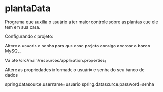 # plantaData
Programa que auxilia o usuário a ter maior controle sobre as plantas que ele tem em sua casa.


Configurando o projeto:

Altere o usuario e senha para que esse projeto consiga acessar o banco MySQL.

Vá até /src/main/resources/application.properties;

Altere as propriedades informado o usuário e senha do seu banco de dados:

spring.datasource.username=usuario
spring.datasource.password=senha

